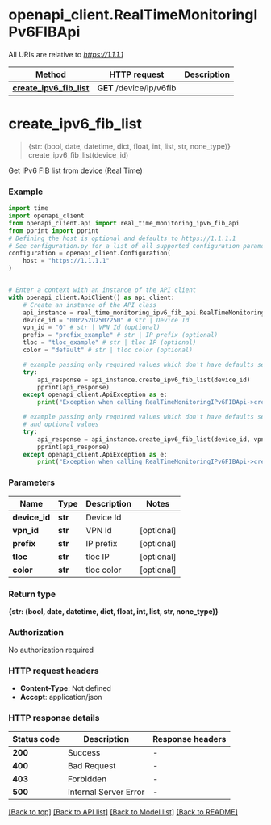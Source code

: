# openapi_client.RealTimeMonitoringIPv6FIBApi

All URIs are relative to *https://1.1.1.1*

Method | HTTP request | Description
------------- | ------------- | -------------
[**create_ipv6_fib_list**](RealTimeMonitoringIPv6FIBApi.md#create_ipv6_fib_list) | **GET** /device/ip/v6fib | 


# **create_ipv6_fib_list**
> {str: (bool, date, datetime, dict, float, int, list, str, none_type)} create_ipv6_fib_list(device_id)



Get IPv6 FIB list from device (Real Time)

### Example


```python
import time
import openapi_client
from openapi_client.api import real_time_monitoring_ipv6_fib_api
from pprint import pprint
# Defining the host is optional and defaults to https://1.1.1.1
# See configuration.py for a list of all supported configuration parameters.
configuration = openapi_client.Configuration(
    host = "https://1.1.1.1"
)


# Enter a context with an instance of the API client
with openapi_client.ApiClient() as api_client:
    # Create an instance of the API class
    api_instance = real_time_monitoring_ipv6_fib_api.RealTimeMonitoringIPv6FIBApi(api_client)
    device_id = "00r252U250?250" # str | Device Id
    vpn_id = "0" # str | VPN Id (optional)
    prefix = "prefix_example" # str | IP prefix (optional)
    tloc = "tloc_example" # str | tloc IP (optional)
    color = "default" # str | tloc color (optional)

    # example passing only required values which don't have defaults set
    try:
        api_response = api_instance.create_ipv6_fib_list(device_id)
        pprint(api_response)
    except openapi_client.ApiException as e:
        print("Exception when calling RealTimeMonitoringIPv6FIBApi->create_ipv6_fib_list: %s\n" % e)

    # example passing only required values which don't have defaults set
    # and optional values
    try:
        api_response = api_instance.create_ipv6_fib_list(device_id, vpn_id=vpn_id, prefix=prefix, tloc=tloc, color=color)
        pprint(api_response)
    except openapi_client.ApiException as e:
        print("Exception when calling RealTimeMonitoringIPv6FIBApi->create_ipv6_fib_list: %s\n" % e)
```


### Parameters

Name | Type | Description  | Notes
------------- | ------------- | ------------- | -------------
 **device_id** | **str**| Device Id |
 **vpn_id** | **str**| VPN Id | [optional]
 **prefix** | **str**| IP prefix | [optional]
 **tloc** | **str**| tloc IP | [optional]
 **color** | **str**| tloc color | [optional]

### Return type

**{str: (bool, date, datetime, dict, float, int, list, str, none_type)}**

### Authorization

No authorization required

### HTTP request headers

 - **Content-Type**: Not defined
 - **Accept**: application/json


### HTTP response details

| Status code | Description | Response headers |
|-------------|-------------|------------------|
**200** | Success |  -  |
**400** | Bad Request |  -  |
**403** | Forbidden |  -  |
**500** | Internal Server Error |  -  |

[[Back to top]](#) [[Back to API list]](../README.md#documentation-for-api-endpoints) [[Back to Model list]](../README.md#documentation-for-models) [[Back to README]](../README.md)

